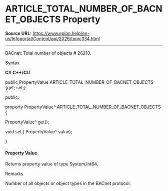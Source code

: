 # ARTICLE_TOTAL_NUMBER_OF_BACNET_OBJECTS Property

**Source URL:** https://www.eplan.help/en-us/Infoportal/Content/api/2026/topic334.html

---

BACnet: Total number of objects # 26210.

Syntax

**C#**
**C++/CLI**


public PropertyValue ARTICLE_TOTAL_NUMBER_OF_BACNET_OBJECTS {get; set;}

public:

property PropertyValue^ ARTICLE_TOTAL_NUMBER_OF_BACNET_OBJECTS {

   PropertyValue^ get();

   void set (    PropertyValue^ value);

}


#### Property Value

Returns property value of type System.Int64.

Remarks

Number of all objects or object types in the BACnet protocol.
